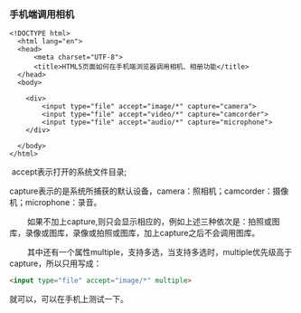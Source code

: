 ### 手机端调用相机



    <!DOCTYPE html>
      <html lang="en">
      <head>
          <meta charset="UTF-8">
          <title>HTML5页面如何在手机端浏览器调用相机、相册功能</title>
      </head>
      <body>
    
        <div>
            <input type="file" accept="image/*" capture="camera">
            <input type="file" accept="video/*" capture="camcorder">
            <input type="file" accept="audio/*" capture="microphone">
        </div>
    
      </body>
    </html>
​	accept表示打开的系统文件目录;

​	capture表示的是系统所捕获的默认设备，camera：照相机；camcorder：摄像机；microphone：录音。

        如果不加上capture,则只会显示相应的，例如上述三种依次是：拍照或图库，录像或图库，录像或拍照或图库，加上capture之后不会调用图库。

        其中还有一个属性multiple，支持多选，当支持多选时，multiple优先级高于capture，所以只用写成：

```html
<input type="file" accept="image/*" multiple> 
```

就可以，可以在手机上测试一下。
